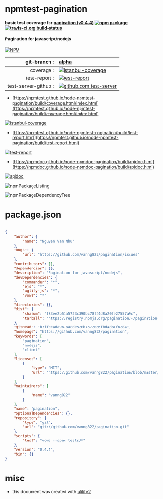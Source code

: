 # npmtest-pagination

#### basic test coverage for  [pagination (v0.4.4)](https://github.com/vanng822/pagination)  [![npm package](https://img.shields.io/npm/v/npmtest-pagination.svg?style=flat-square)](https://www.npmjs.org/package/npmtest-pagination) [![travis-ci.org build-status](https://api.travis-ci.org/npmtest/node-npmtest-pagination.svg)](https://travis-ci.org/npmtest/node-npmtest-pagination)

#### Pagination for javascript/nodejs

[![NPM](https://nodei.co/npm/pagination.png?downloads=true&downloadRank=true&stars=true)](https://www.npmjs.com/package/pagination)

| git-branch : | [alpha](https://github.com/npmtest/node-npmtest-pagination/tree/alpha)|
|--:|:--|
| coverage : | [![istanbul-coverage](https://npmtest.github.io/node-npmtest-pagination/build/coverage.badge.svg)](https://npmtest.github.io/node-npmtest-pagination/build/coverage.html/index.html)|
| test-report : | [![test-report](https://npmtest.github.io/node-npmtest-pagination/build/test-report.badge.svg)](https://npmtest.github.io/node-npmtest-pagination/build/test-report.html)|
| test-server-github : | [![github.com test-server](https://npmtest.github.io/node-npmtest-pagination/GitHub-Mark-32px.png)](https://npmtest.github.io/node-npmtest-pagination/build/app/index.html) | | build-artifacts : | [![build-artifacts](https://npmtest.github.io/node-npmtest-pagination/glyphicons_144_folder_open.png)](https://github.com/npmtest/node-npmtest-pagination/tree/gh-pages/build)|

- [https://npmtest.github.io/node-npmtest-pagination/build/coverage.html/index.html](https://npmtest.github.io/node-npmtest-pagination/build/coverage.html/index.html)

[![istanbul-coverage](https://npmtest.github.io/node-npmtest-pagination/build/screenCapture.buildCi.browser.%252Ftmp%252Fbuild%252Fcoverage.lib.html.png)](https://npmtest.github.io/node-npmtest-pagination/build/coverage.html/index.html)

- [https://npmtest.github.io/node-npmtest-pagination/build/test-report.html](https://npmtest.github.io/node-npmtest-pagination/build/test-report.html)

[![test-report](https://npmtest.github.io/node-npmtest-pagination/build/screenCapture.buildCi.browser.%252Ftmp%252Fbuild%252Ftest-report.html.png)](https://npmtest.github.io/node-npmtest-pagination/build/test-report.html)

- [https://npmdoc.github.io/node-npmdoc-pagination/build/apidoc.html](https://npmdoc.github.io/node-npmdoc-pagination/build/apidoc.html)

[![apidoc](https://npmdoc.github.io/node-npmdoc-pagination/build/screenCapture.buildCi.browser.%252Ftmp%252Fbuild%252Fapidoc.html.png)](https://npmdoc.github.io/node-npmdoc-pagination/build/apidoc.html)

![npmPackageListing](https://npmtest.github.io/node-npmtest-pagination/build/screenCapture.npmPackageListing.svg)

![npmPackageDependencyTree](https://npmtest.github.io/node-npmtest-pagination/build/screenCapture.npmPackageDependencyTree.svg)



# package.json

```json

{
    "author": {
        "name": "Nguyen Van Nhu"
    },
    "bugs": {
        "url": "https://github.com/vanng822/pagination/issues"
    },
    "contributors": [],
    "dependencies": {},
    "description": "Pagination for javascript/nodejs",
    "devDependencies": {
        "commander": "*",
        "ejs": "*",
        "uglify-js": "*",
        "vows": "*"
    },
    "directories": {},
    "dist": {
        "shasum": "f83ee2b51a5723c390bc78f44d8a20fe27557a9c",
        "tarball": "https://registry.npmjs.org/pagination/-/pagination-0.4.4.tgz"
    },
    "gitHead": "b7ff0c4da9678acde52cb7372086fbd4d81f62d4",
    "homepage": "https://github.com/vanng822/pagination",
    "keywords": [
        "pagination",
        "nodejs",
        "client"
    ],
    "licenses": [
        {
            "type": "MIT",
            "url": "https://github.com/vanng822/pagination/blob/master/LICENSE"
        }
    ],
    "maintainers": [
        {
            "name": "vanng822"
        }
    ],
    "name": "pagination",
    "optionalDependencies": {},
    "repository": {
        "type": "git",
        "url": "git://github.com/vanng822/pagination.git"
    },
    "scripts": {
        "test": "vows --spec tests/*"
    },
    "version": "0.4.4",
    "bin": {}
}
```



# misc
- this document was created with [utility2](https://github.com/kaizhu256/node-utility2)
